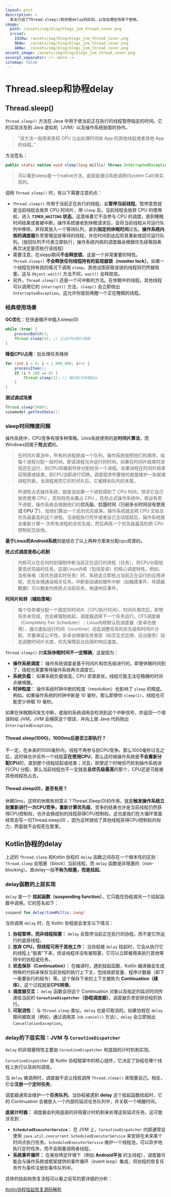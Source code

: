 ```yaml
---
layout: post
description: > 
  本文介绍了Thread.sleep()和协程delay的区别，以及在哪些场景下使用。
image: 
  path: /assets/img/blog/blogs_jvm_thread_cover.png
  srcset: 
    1920w: /assets/img/blog/blogs_jvm_thread_cover.png
    960w:  /assets/img/blog/blogs_jvm_thread_cover.png
    480w:  /assets/img/blog/blogs_jvm_thread_cover.png
accent_image: /assets/img/blog/blogs_jvm_thread_cover.png
excerpt_separator: <!--more-->
sitemap: false
---
```

# Thread.sleep和协程delay
## Thread.sleep()
`Thread.sleep()` 方法在 Java 中用于使当前正在执行的线程暂停指定的时间。它的实现涉及到 Java 虚拟机（JVM）以及操作系统层面的协作。

> “该方法一般用来告知 CPU 让出处理时间给 App 的其他线程或者其他 App 的线程。”

方法签名：

```java
public static native void sleep(long millis) throws InterruptedException;
```

> 可以看到sleep是一个native方法，底层是通过系统调用(System Call)来实现的。

调用 `Thread.sleep()` 时，有以下需要注意的点：

* `Thread.sleep()` 作用于当前正在执行的线程，会**暂停当前线程**。暂停意思就是当前线程会放弃 CPU 时间片，用 `sleep` 后，当前线程会放弃 CPU 的使用权，进入 **`TIMED_WAITING` 状态**。这意味着它不会参与 CPU 的调度，直到睡眠时间结束或者被中断。操作系统接收到休眠请求后，会将当前线程从可运行队列中移除，并将其放入一个等待队列，直到**指定的休眠时间**过去。**操作系统内核的调度器**负责管理这些等待的线程，并在时间到达后将其重新放回可运行队列。(放回队列不代表立即执行，操作系统内核的调度器会根据优先级等因素再次决定是否执行该线程)
* 需要注意，在slepp期间**不会释放锁**。这是一个非常重要的特性。`Thread.sleep()` **不会释放任何线程持有的监视器锁（monitor lock）**。如果一个线程在持有锁的情况下调用 `sleep`，其他试图获取该锁的线程将仍然被阻塞。这与 `Object.wait()` 方法不同，`wait()` 会释放锁。
* 另外，`Thread.sleep()` 还是一个可中断的方法。在休眠中的线程，其他线程可以调用它的 `interrupt()` 方法，`sleep()` 会立即抛出 `InterruptedException`。这允许你提前唤醒一个正在睡眠的线程。

### 经典使用场景
**GC优化**：在快速循环中插入sleep(0)
```java
while (true) {
    processBatch();
    Thread.sleep(0); // 让出CPU给GC线程
}
```

**降低CPU占用**：批处理任务降频
```java
for (int i = 0; i < 1_000_000; i++) {
    processItem();
    if (i % 100 == 0) {
        Thread.sleep(1); // 每100次休眠1ms
    }
}
```

**测试调试场景**
```java
Thread.sleep(5000);
viewmodel.getTestData();
```

### sleep时间精度问题
操作系统中，CPU竞争有很多种策略。Unix系统使用的是**时间片算法**，而Windows则属于**抢占式**的。

> 在时间片算法中，所有的进程排成一个队列。操作系统按照他们的顺序，给每个进程分配一段时间，即该进程允许运行的时间。如果在时间片结束时进程还在运行，则CPU将被剥夺并分配给另一个进程。如果进程在时间片结束前阻塞或结束，则CPU当即进行切换。调度程序所要做的就是维护一张就绪进程列表，当进程用完它的时间片后，它被移到队列的末尾。

> 所谓抢占式操作系统，就是说如果一个进程得到了 CPU 时间，除非它自己放弃使用 CPU ，否则将完全霸占 CPU 。在抢占式操作系统中，假设有若干进程，操作系统会根据他们的**优先级、饥饿时间（已经多长时间没有使用过 CPU 了）**，给他们算出一个总的优先级来。操作系统就会把 CPU 交给总优先级最高的这个进程。当进程执行完毕或者自己主动挂起后，操作系统就会重新计算一 次所有进程的总优先级，然后再挑一个优先级最高的把 CPU 控制权交给他。

**基于Linux的Android系统**则是结合了以上两种方案来分配cpu资源的。

**抢占式调度是核心机制**

> 内核可以在任何时刻强制中断当前正在运行的进程（任务），将CPU分配给更高优先级的任务。这是Linux内核（包括安卓）的核心调度特性。例如，当有来电（高优先级实时任务）时，系统会立即抢占当前正在运行的应用进程，优先处理通话相关任务。​中断驱动​​诸如硬件中断（如触摸事件、传感器数据）可以触发内核抢占当前任务，快速响应事件。

**​时间片轮转（辅助策略）​​**

> 每个任务被分配一个固定的时间片（CPU执行时间），时间片用完后，即使任务未完成，也会被强制挂起，调度器选择下一个任务运行。​​CFS调度器（Completely Fair Scheduler）​​：Linux内核默认的调度器（安卓也使用），通过虚拟运行时间（vruntime）动态调整任务的优先级和时间片分配，尽量保证公平性。安卓会根据任务类型（如交互式应用、后台服务）动态调整时间片长度，优先保障前台应用的响应速度。

`Thread.sleep()` 的**实际休眠时间不一定精确**。这是因为：

* **操作系统调度：** 操作系统调度是基于时间片和优先级进行的，即使休眠时间到了，线程也需要等待操作系统再次调度它。
* **系统负载：** 如果系统负载很高，CPU 资源紧张，线程可能无法在精确的时间点被唤醒。
* **时钟粒度：** 操作系统时钟中断的粒度（resolution）也影响了 `sleep` 的精度。例如，如果操作系统的时钟中断是 10 毫秒，那么即使你 `sleep(1)`，线程也可能至少休眠 10 毫秒。

如果在休眠期间发生中断，底层的系统调用会检测到这个中断信号，并返回一个错误码给 JVM。JVM 会捕获这个错误，并向上层 Java 代码抛出 `InterruptedException`。

#### Thread.sleep(1000)，1000ms后是否立即执行？
不一定，在未来的1000毫秒内，线程不再参与到CPU竞争。那么1000毫秒过去之后，这时候也许另外一个线程**正在使用CPU**，那么这时候操作系统是**不会重新分配CPU**的，直到那个线程挂起或结束；况且，即使这个时候恰巧轮到操作系统进行CPU 分配，那么当前线程也不一定就是**总优先级最高**的那个，CPU还是可能被其他线程抢占去。
#### Thread.sleep(0)，是否有用？
休眠0ms，这样的休眠有何意义？Thread.Sleep(0)的作用，就是**触发操作系统立刻重新进行一次CPU竞争，重新计算优先级**。竞争的结果也许是当前线程仍然获得CPU控制权，也许会换成别的线程获得CPU控制权。这也是我们在大循环里面经常会写一句Thread.sleep(0) ，因为这样就给了其他线程获得CPU控制权的权力，界面就不会假死在那里。
## Kotlin协程的delay
上述的 `Thread.sleep` 和Kotlin 协程的 `delay` 函数之间存在一个根本性的区别：`Thread.sleep` 会阻塞（block）当前线程，而 `delay` 函数是非阻塞的（non-blocking）。故delay一般**不称为阻塞，而是挂起**。
### delay函数的上层实现
`delay` 是一个 **挂起函数（suspending function）**，它只能在协程或另一个挂起函数中调用。它的签名如下：

```kotlin
suspend fun delay(timeMillis: Long)
```

当你调用 `delay` 时，在 Kotlin 协程层会发生以下情况：

1.  **协程暂停，而非线程阻塞：** `delay` 会暂停当前正在执行的协程，而不是它所运行的底层线程。
2.  **放弃 CPU，但线程可用于其他工作：** 当协程被 `delay` 挂起时，它会从执行它的线程上“脱离”下来，但该线程并没有被阻塞，它可以立即被用来执行其他等待中的协程或任务。
3.  **状态保存（Continuation）：** 在编译时，遇到挂起函数，Kotlin 编译器会生成特殊的代码来保存当前协程的执行上下文，包括局部变量、程序计数器（即下一条要执行的指令）等。这个保存下来的上下文被称为 **Continuation（续体）**。这个过程就是**CPS转换**。
4.  **调度器交互：** `delay` 函数会将这个 Continuation 对象以及指定的延迟时间传递给当前的 **`CoroutineDispatcher`（协程调度器）**。调度器负责安排协程的执行。
5.  **可取消性：** 与 `Thread.sleep` 类似，`delay` 也是可取消的。如果协程在 `delay` 期间被取消（例如，通过调用其 `Job.cancel()` 方法），`delay` 会立即抛出 `CancellationException`。

### delay的下层实现：JVM 与 `CoroutineDispatcher`
`delay` 的非阻塞特性主要由 `CoroutineDispatcher` 和底层的计时机制实现。

`CoroutineDispatcher` 是 Kotlin 协程框架中的核心组件，它决定了协程在哪个线程上执行以及如何调度。

当 `delay` 被调用时，调度器不会让线程调用 `Thread.sleep()` 来阻塞自己。相反，它会**注册一个定时任务**。

调度器通常会维护一个**任务队列**。当协程被遇到 **delay** 这个挂起函数挂起时，它的 Continuation 会被放入一个内部的延迟任务队列中，并关联一个唤醒时间。

**底层计时器：** 调度器会利用底层的非阻塞计时机制来处理这些延迟任务。这可能涉及到：
* **`ScheduledExecutorService`：** 在 JVM 上，`CoroutineDispatcher` 内部通常会使用 `java.util.concurrent.ScheduledExecutorService` 来安排在未来某个时间点执行任务。`ScheduledExecutorService` 维护一个线程池，可以异步地执行定时任务，而不会阻塞调用者线程。
* **系统事件循环：** 在某些特定环境下（例如 **Android平台** 的主线程），调度器可能会与操作系统或框架提供的事件循环（event loop）集成，将协程的恢复任务作为事件注册到事件队列中。

具体的挂起和恢复流程可以看之前写的更详细的分析：

[Kotlin协程挂起恢复源码解析](./2025-2-16-Kotlin协程挂起恢复源码解析.md)

